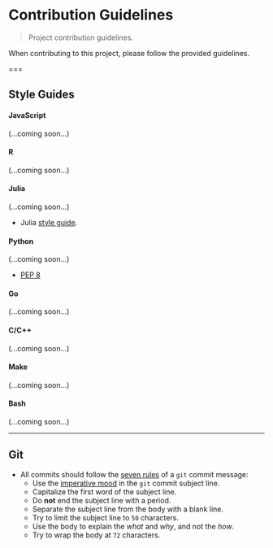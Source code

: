 Contribution Guidelines
===
> Project contribution guidelines.

When contributing to this project, please follow the provided guidelines.

===
## Style Guides

#### JavaScript

(...coming soon...)


#### R

(...coming soon...)


#### Julia

(...coming soon...)

*   Julia [style guide][julia-style-guide].


#### Python

(...coming soon...)

*   [PEP 8](https://www.python.org/dev/peps/pep-0008/)


#### Go

(...coming soon...)


#### C/C++

(...coming soon...)


#### Make

(...coming soon...)


#### Bash

(...coming soon...)


---
## Git

*   All commits should follow the [seven rules][git-seven-rules] of a `git` commit message:
    -   Use the [imperative mood][imperative-mood] in the `git` commit subject line.
    -   Capitalize the first word of the subject line.
    -   Do __not__ end the subject line with a period.
    -   Separate the subject line from the body with a blank line.
    -   Try to limit the subject line to `50` characters.
    -   Use the body to explain the *what* and *why*, and not the *how*.
    -   Try to wrap the body at `72` characters. 




<!-- <links> -->
[git-seven-rules]: http://chris.beams.io/posts/git-commit/
[imperative-mood]: https://en.wikipedia.org/wiki/Imperative_mood

[julia-style-guide]: http://docs.julialang.org/en/release-0.4/manual/style-guide/
<!-- </links> -->
